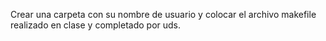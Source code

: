 Crear una carpeta con su nombre de usuario y colocar el archivo makefile
realizado en clase y completado por uds.
